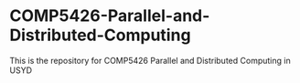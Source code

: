# COMP5426-Parallel-and-Distributed-Computing
This is the repository for COMP5426 Parallel and Distributed Computing in USYD
